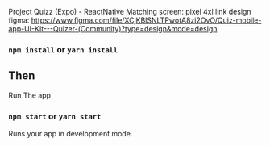 Project Quizz (Expo) - ReactNative
Matching screen: pixel 4xl 
link design figma: https://www.figma.com/file/XCjKBlSNLTPwotA8zi2OvO/Quiz-mobile-app-UI-Kit---Quizer-(Community)?type=design&mode=design



### `npm install` or `yarn install`

## Then

Run The app

### `npm start` or `yarn start`

Runs your app in development mode.

